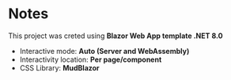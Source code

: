 # **Notes**

This project was creted using **Blazor Web App template .NET 8.0**
- Interactive mode: **Auto (Server and WebAssembly)**
- Interactivity location: **Per page/component**
- CSS Library: **MudBlazor**
